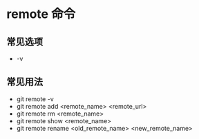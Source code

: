 # remote 命令

## 常见选项

- \-v

## 常见用法

- git remote -v
- git remote add <remote_name> <remote_url>
- git remote rm <remote_name>
- git remote show <remote_name>
- git remote rename <old_remote_name> <new_remote_name>

